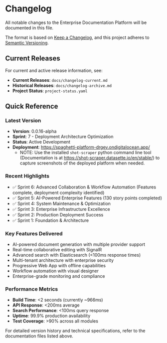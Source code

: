 # Changelog

All notable changes to the Enterprise Documentation Platform will be documented in this file.

The format is based on [Keep a Changelog](https://keepachangelog.com/en/1.1.0/),
and this project adheres to [Semantic Versioning](https://semver.org/spec/v2.0.0.html).

## Current Releases

For current and active release information, see:
- **Current Releases**: `docs/changelog-current.md`
- **Historical Releases**: `docs/changelog-archive.md`
- **Project Status**: `project-status.yaml`

## Quick Reference

### Latest Version
- **Version**: 0.0.16-alpha
- **Sprint**: 7 - Deployment Architecture Optimization
- **Status**: Active Development
- **Deployment**: <https://spaghetti-platform-drgev.ondigitalocean.app/>
  - NOTE: Use the installed `shot-scraper` python command line tool (Documentation is at <https://shot-scraper.datasette.io/en/stable/>) to capture screenshots of the deployed platform when needed.

### Recent Highlights
- ✅ Sprint 6: Advanced Collaboration & Workflow Automation (Features complete, deployment complexity identified)
- ✅ Sprint 5: AI-Powered Enterprise Features (130 story points completed)
- ✅ Sprint 4: System Maintenance & Optimization
- ✅ Sprint 3: Enterprise Infrastructure Excellence
- ✅ Sprint 2: Production Deployment Success
- ✅ Sprint 1: Foundation & Architecture

### Key Features Delivered
- AI-powered document generation with multiple provider support
- Real-time collaborative editing with SignalR
- Advanced search with Elasticsearch (<100ms response times)
- Multi-tenant architecture with enterprise security
- Progressive Web App with offline capabilities
- Workflow automation with visual designer
- Enterprise-grade monitoring and compliance

### Performance Metrics
- **Build Time**: <2 seconds (currently ~966ms)
- **API Response**: <200ms average
- **Search Performance**: <100ms query response
- **Uptime**: 99.9% production availability
- **Test Coverage**: >90% across all modules

For detailed version history and technical specifications, refer to the documentation files listed above.